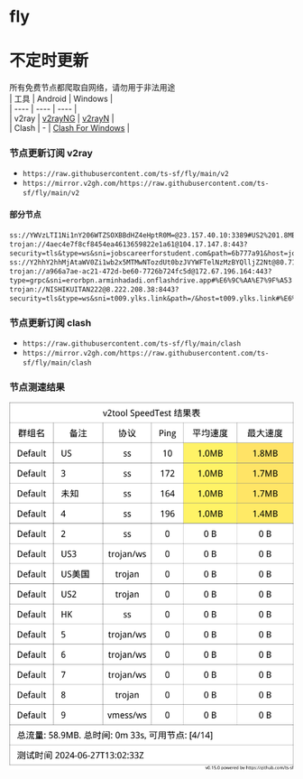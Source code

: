 # fly
# 不定时更新
所有免费节点都爬取自网络，请勿用于非法用途  
|  工具  | Android  | Windows  |  
|  ----  | ----   | ----  |  
| v2ray  | [v2rayNG](https://github.com/2dust/v2rayNG/releases) | [v2rayN](https://github.com/2dust/v2rayN/releases) |  
| Clash  | - | [Clash For Windows](https://github.com/2dust/clashN/releases) | 
  
### 节点更新订阅  v2ray
- `https://raw.githubusercontent.com/ts-sf/fly/main/v2`  
- `https://mirror.v2gh.com/https://raw.githubusercontent.com/ts-sf/fly/main/v2`  

#### 部分节点  
``` 
ss://YWVzLTI1Ni1nY206WTZSOXBBdHZ4eHptR0M=@23.157.40.10:3389#US2%201.8MB%2Fs
trojan://4aec4e7f8cf8454ea4613659822e1a61@104.17.147.8:443?security=tls&type=ws&sni=jobscareerforstudent.com&path=6b777a91&host=jobscareerforstudent.com#%E6%9C%AA%E7%9F%A5
ss://Y2hhY2hhMjAtaWV0Zi1wb2x5MTMwNTozdUt0bzJVYWFTelNzMzBYQlljZ2Nt@80.71.157.175:38211#%E6%9C%AA%E7%9F%A52
trojan://a966a7ae-ac21-472d-be60-7726b724fc5d@172.67.196.164:443?type=grpc&sni=erorbpn.arminhadadi.onflashdrive.app#%E6%9C%AA%E7%9F%A53
trojan://NISHIKUITAN222@8.222.208.38:8443?security=tls&type=ws&sni=t009.ylks.link&path=/&host=t009.ylks.link#%E6%9C%AA%E7%9F%A54
```
### 节点更新订阅  clash
- `https://raw.githubusercontent.com/ts-sf/fly/main/clash`  
- `https://mirror.v2gh.com/https://raw.githubusercontent.com/ts-sf/fly/main/clash`  

### 节点测速结果
![image](traffic.png)
